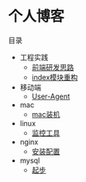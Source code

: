 # 个人博客

目录

* 工程实践
    - [前端研发思路](engineering/front-end-dev.md)
    - [index模块重构](engineering/index-rebuild.md)
* 移动端
    - [User-Agent](mobile/ua.md)
* mac
    - [mac装机](mac/index.md)
* linux
    - [监控工具](monitor.md)
* nginx
    - [安装配置](nginx/config.md)
* mysql
    - [起步](mysql/start.md)
